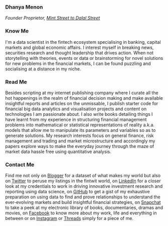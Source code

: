 ### Dhanya Menon
*Founder Proprietor, [Mint Street to Dalal Street](https://sites.google.com/view/mint-street-to-dalal-street)*
### Know Me
I'm a data scientist in the fintech ecosystem specialising in banking, capital markets and global economic affairs. I interest myself in breaking news, securities research and thought leadership that drives action. When not storytelling with theories, events or data or brainstorming for novel solutions for new problems in the financial markets, I can be found puzzling and socialising at a distance in my niche. 
### Read Me
Besides scripting at my internet publishing company where I curate all the hot happenings in the realm of financial decision making and make available insightful reports and articles on the unmissable, I publish starter code for financial big data analytics and visualisation projects and content on technologies I am passionate about. I also write books detailing things I have learnt from my experience in structuring financial management problems into mathematical or statistical representations of reality a.k.a. models that allow me to manipulate its parameters and variables so as to generate solutions. My research interests focus on general finance, risk management and trading and market microstructure and accordingly my papers explore ways to make the everyday journey through the maze of market data hassle free using quantitative analysis.
### Contact Me 
Find me not only on [Blogger](https://www.blogger.com/profile/03600594615425972317) for a dataset of what makes my world but also on [Twitter](https://www.twitter.com/mizdhanyamenon) to peruse my listings in the fintwit world, on [LinkedIn](https://www.linkedin.com/in/madamdhanyamenon) for a closer look at my credentials to work in driving innovative investment research and reporting using data science, on [GitHub](https://www.github.com/senoritadhanyamenon) to get a gist of my exhaustive preparation on using data to find and prove relationships to understand the ever-evolving markets and build insightful financial strategies, on [Snapchat](https://www.snapchat.com/add/maamdhanyamenon) to take a peek at my electronic library of books, documentaries, dramas and movies, on [Facebook](https://www.facebook.com/susridhanyamenon) to know more about my work, life and everything in between or on [Instagram](https://www.instagram.com/srtadhanyamenon) or [Threads](https://www.threads.net/@srtadhanyamenon) simply for a piece of me.



